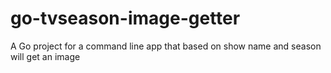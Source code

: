 # go-tvseason-image-getter
A Go project for a command line app that based on show name and season will get an image
